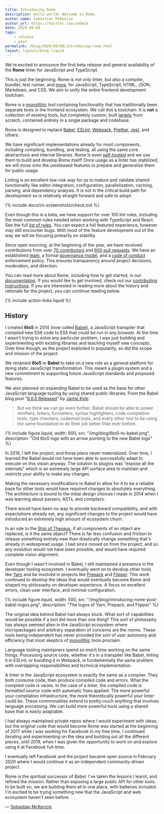```yaml
---
title: Introducing Rome
description: Hello world! Welcome to Rome.
author_name: Sebastian McKenzie
author_url: https://twitter.com/sebmck
date: 2020-08-08
tags:
	- release
	- post
permalink: /blog/2020/08/08/introducing-rome.html
layout: layouts/blog.liquid
---
```


We're excited to announce the first beta release and general availability of the **Rome** linter for JavaScript and TypeScript.

This is just the beginning. Rome is not only linter, but also a compiler, bundler, test runner, and [more](/#development-status), for JavaScript, TypeScript, HTML, JSON, Markdown, and CSS. We aim to unify the entire frontend development toolchain.

Rome is a [monolithic](https://en.wikipedia.org/wiki/Monolithic_application) tool containing functionality that has traditionally been separate tools in the frontend ecosystem. We call this a toolchain. It is **not** a collection of existing tools, but completely custom, built [largely](/credits) from scratch, contained entirely in a single package and codebase.

Rome is designed to replace [Babel](https://babeljs.io/), [ESLint](https://eslint.org/), [Webpack](https://webpack.js.org/), [Prettier](https://prettier.io/), [Jest](https://jestjs.io/), and others.

We have significant implementations already for most components, including compiling, bundling, and testing, all using the same core abstractions and internal libraries. Rome is even [self-hosted](https://en.wikipedia.org/wiki/Self-hosting_(compilers)) and we use them to build and develop Rome itself! Once usage as a linter has stabilized, we will move onto the unreleased features to prepare and generalize them for public usage.

<!-- DESCRIPTION_END -->

Linting is an excellent low-risk way for us to mature and validate shared functionality like editor integration, configuration, parallelization, caching, parsing, and dependency analysis. It is not in the critical build path for development so is relatively straight forward and safe to adopt.

{% include docs/cli-screenshots/check.md %}

Even though this is a beta, we have support for over 100 lint rules, including the most common rules needed when working with TypeScript and React. See the full [list of rules](/docs/lint/rules). You can expect a full featured experience, however may still encounter bugs. With most of the feature development out of the way we will be focusing primarily on stability.

Since open sourcing, at the beginning of the year, we have received contributions from over [70 contributors](https://github.com/romefrontend/rome/graphs/contributors) and [600 pull requests](https://github.com/romefrontend/rome/pulls?q=is%3Apr+is%3Amerged). We have an established [team](/credits#team), a formal [governance model](https://github.com/romefrontend/rome/blob/main/GOVERNANCE.md), and a [code of conduct](https://github.com/romefrontend/rome/blob/main/CODE_OF_CONDUCT.md) enforcement policy. This ensures transparency around project decisions, moderation, and direction.

You can read more about Rome, including how to get started, in our [documentation](/). If you would like to get involved, check out our [contributing instructions](https://github.com/romefrontend/rome/blob/main/CONTRIBUTING.md). If you are interested in reading more about the history and rationale for the project, you can continue reading below.

{% include action-links.liquid %}

## History

I created **6to5** in 2014 (now called [Babel](https://babeljs.io/)), a JavaScript transpiler that compiled new ES6 code to ES5 that could be run in any browser. At the time I wasn't trying to solve any particular problem, I was just building and experimenting with existing libraries and teaching myself new concepts. Over time though, as the project exploded in popularity, so did the scope and mission of the project.

We renamed **6to5** to **Babel** to take on a new role as a general platform for doing static JavaScript transformation. This meant a plugin system and a new commitment to supporting future JavaScript standards and proposed features.

We also planned on expanding Babel to be used as the base for other JavaScript language tooling by using shared public libraries. From the Babel blog post "[6.0.0 Released](https://babeljs.io/blog/2015/10/29/6.0.0)" by [Jamie Kyle](https://twitter.com/buildsghost):

> But we think we can go even further. Babel should be able to power minifiers, linters, formatters, syntax highlighters, code completion tools, type checkers, codemod tools, and every other tool to be using the same foundation to do their job better than ever before.

{% include figure.liquid, width: 600, src: "/img/blog/6to5-to-babel.png", description: "Old 6to5 logo with an arrow pointing to the new Babel logo" %}

In 2016, I left the project, and those plans never materialized. Over time, I learned the Babel would not have been able to successfully adapt to execute on this vision anyway. The solution to plugins was "expose all the internals" which is an extremely large API surface area to maintain and restricts your ability to make any changes.

Making the necessary modifications to Babel to allow for it to be a reliable base for other tools would have required changes to absolutely everything. The architecture is bound to the initial design choices I made in 2014 when I was learning about parsers, ASTs, and compilers.

There would have been no way to provide backward compatibility, and with expectations already set, any significant changes to the project would have introduced an extremely high amount of ecosystem churn.

In an ode to the [Ship of Theseus](https://en.wikipedia.org/wiki/Ship_of_Theseus), if all components of an object are replaced, is it the same object? There is far less confusion and friction to release something entirely new than drastically change something that's already in widespread usage. I had since moved on from the project, and so any evolution would not have been possible, and would have required complete vision alignment.

Even though I wasn't involved in Babel, I still maintained a presence in the developer tooling ecosystem. I eventually went on to develop other tools like [Yarn](https://yarnpkg.com/) and be involved in projects like [Prepack](https://prepack.io/) and [Flipper](https://fbflipper.com/). This work continued to develop the ideas that would eventually become Rome and shaped my philosophy on developer experience. A focus on excellent errors, clean user interface, and minimal configuration.

{% include figure.liquid, width: 500, src: "/img/blog/introducing-rome-post-babel-logos.png", description: "The logos of Yarn, Prepack, and Flipper" %}

The original idea behind Babel had always stuck. What sort of capabilities would be possible if a tool did more than one thing? This sort of philosophy has always seemed alien in the JavaScript ecosystem where micropackages and arbitrary separation of concerns are the norms. These tools being independent has never provided the sort of user autonomy and efficiency that most skeptics of [monolithic](https://en.wikipedia.org/wiki/Monolithic_application) tools proclaim.

Language tooling maintainers spend so much time working on the same things. Processing source code, whether it's in a transpiler like Babel, linting it in ESLint, or bundling it in Webpack, is fundamentally the same problem with overlapping responsibilities and technical implementation.

A linter in the JavaScript ecosystem is exactly the same as a compiler. They both consume code, then produce compiled code and errors. What the compiled code is varies. In the case of a linter, the compiled code is formatted source code with automatic fixes applied. The more powerful your compilation infrastructure, the more theoretically powerful your linter could be. These commonalities extend to pretty much anything that involves language processing. We can build more powerful tools using a shared base that is easily adaptable.

I had always maintained private repos where I would experiment with ideas, but the original code that would become Rome was started at the beginning of 2017 while I was working for Facebook in my free time. I continued iterating and experimenting on the idea and building out all the different pieces, until 2019, when I was given the opportunity to work on and explore using it at Facebook full-time.

I eventually left Facebook and the project became open source in February 2020 where I would continue it as an independent community-driven project.

Rome is the spiritual successor of Babel. I've taken the lessons I learnt, and refined the mission. Rather than exposing a large public API for other tools to be built on, we are building them all in one place, with batteries included. I'm excited to be trying something new that the JavaScript and web ecosystem haven't seen before.

&mdash; [Sebastian McKenzie](https://twitter.com/sebmck)
